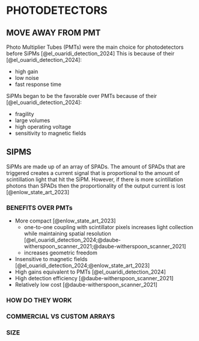 # PHOTODETECTORS

## MOVE AWAY FROM PMT
Photo Multiplier Tubes (PMTs) were the main choice for photodetectors before SiPMs [@el_ouaridi_detection_2024]
This is because of their [@el_ouaridi_detection_2024]:

- high gain
- low noise
- fast response time

SiPMs began to be the favorable over PMTs because of their [@el_ouaridi_detection_2024]:

- fragility
- large volumes
- high operating voltage
- sensitivity to magnetic fields

## SIPMS

SiPMs are made up of an array of SPADs. The amount of SPADs that are triggered creates a current signal that is proportional to the amount of scintillation light that hit the SiPM. However, if there is more scintillation photons than SPADs then the proportionality of the output current is lost [@enlow_state_art_2023]

### BENEFITS OVER PMTs

- More compact [@enlow_state_art_2023]
    - one-to-one coupling with scintillator pixels increases light collection while maintaining spatial resolution [@el_ouaridi_detection_2024;@daube-witherspoon_scanner_2021;@daube-witherspoon_scanner_2021]
    - increases geometric freedom
- Insensitive to magnetic fields [@el_ouaridi_detection_2024;@enlow_state_art_2023]
- High gains equivalent to PMTs [@el_ouaridi_detection_2024]
- High detection efficiency [@daube-witherspoon_scanner_2021]
- Relatively low cost [@daube-witherspoon_scanner_2021]

### HOW DO THEY WORK

### COMMERCIAL VS CUSTOM ARRAYS

### SIZE